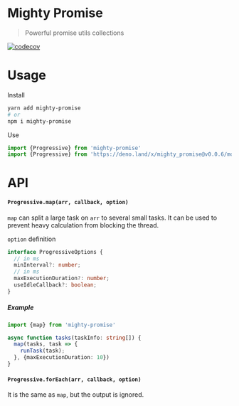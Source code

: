 # Mighty Promise

> Powerful promise utils collections

[![codecov](https://codecov.io/gh/mighty-pattern/mighty-promise/branch/master/graph/badge.svg?token=I0Egowh0xD)](https://codecov.io/gh/mighty-pattern/mighty-promise)


# Usage

Install 

```bash
yarn add mighty-promise
# or
npm i mighty-promise
```

Use

```ts
import {Progressive} from 'mighty-promise'
import {Progressive} from 'https://deno.land/x/mighty_promise@v0.0.6/mod.ts'
```

# API

#### **`Progressive.map(arr, callback, option)`**

`map` can split a large task on `arr` to several small tasks. It can be used to prevent heavy calculation from blocking the thread.

`option` definition

```ts
interface ProgressiveOptions {
  // in ms
  minInterval?: number;
  // in ms
  maxExecutionDuration?: number;
  useIdleCallback?: boolean;
}
```

##### Example

```ts
import {map} from 'mighty-promise'

async function tasks(taskInfo: string[]) {
  map(tasks, task => {
    runTask(task);
  }, {maxExecutionDuration: 10})
}
```


#### **`Progressive.forEach(arr, callback, option)`**

It is the same as `map`, but the output is ignored.